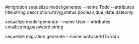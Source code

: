 #migration
sequelize model:generate --name Todo --attributes title:string,description:string,status:boolean,due_date:dateonly

sequelize model:generate --name User --attributes email:string,password:string

sequelize migration:generate --name addUserIdToTodo